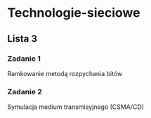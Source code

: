 # Technologie-sieciowe
## Lista 3

### Zadanie 1
Ramkowanie metodą rozpychania bitów

### Zadanie 2
Symulacja medium transmisyjnego (CSMA/CD)

